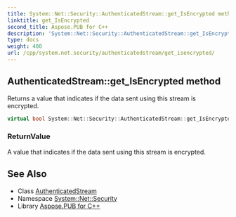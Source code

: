 ```yaml
---
title: System::Net::Security::AuthenticatedStream::get_IsEncrypted method
linktitle: get_IsEncrypted
second_title: Aspose.PUB for C++
description: 'System::Net::Security::AuthenticatedStream::get_IsEncrypted method. Returns a value that indicates if the data sent using this stream is encrypted in C++.'
type: docs
weight: 400
url: /cpp/system.net.security/authenticatedstream/get_isencrypted/
---
```

## AuthenticatedStream::get_IsEncrypted method


Returns a value that indicates if the data sent using this stream is encrypted.

```cpp
virtual bool System::Net::Security::AuthenticatedStream::get_IsEncrypted() const =0
```


### ReturnValue

A value that indicates if the data sent using this stream is encrypted.

## See Also

* Class [AuthenticatedStream](../)
* Namespace [System::Net::Security](../../)
* Library [Aspose.PUB for C++](../../../)
